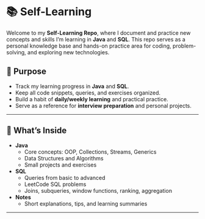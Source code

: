 # 📚 Self-Learning 

Welcome to my **Self-Learning Repo**, where I document and practice new concepts and skills I’m learning in **Java** and **SQL**. This repo serves as a personal knowledge base and hands-on practice area for coding, problem-solving, and exploring new technologies.


## 📝 Purpose
- Track my learning progress in **Java** and **SQL**.  
- Keep all code snippets, queries, and exercises organized.  
- Build a habit of **daily/weekly learning** and practical practice.  
- Serve as a reference for **interview preparation** and personal projects.

---

## 🚀 What’s Inside
- **Java**
  - Core concepts: OOP, Collections, Streams, Generics
  - Data Structures and Algorithms
  - Small projects and exercises
- **SQL**
  - Queries from basic to advanced
  - LeetCode SQL problems
  - Joins, subqueries, window functions, ranking, aggregation
- **Notes**
  - Short explanations, tips, and learning summaries

---

